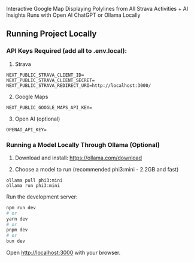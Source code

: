 Interactive Google Map Displaying Polylines from All Strava Activities + AI Insights
Runs with Open AI ChatGPT or Ollama Locally

## Running Project Locally

### API Keys Required (add all to .env.local):

1. Strava
```
NEXT_PUBLIC_STRAVA_CLIENT_ID=
NEXT_PUBLIC_STRAVA_CLIENT_SECRET=
NEXT_PUBLIC_STRAVA_REDIRECT_URI=http://localhost:3000/
```

2. Google Maps
```
NEXT_PUBLIC_GOOGLE_MAPS_API_KEY=
```

3. Open AI (optional)
```
OPENAI_API_KEY=
```

### Running a Model Locally Through Ollama (Optional)

1. Download and install: https://ollama.com/download

2. Choose a model to run (recommended phi3:mini - 2.2GB and fast)
```
ollama pull phi3:mini
ollama run phi3:mini
```

Run the development server:

```bash
npm run dev
# or
yarn dev
# or
pnpm dev
# or
bun dev
```

Open [http://localhost:3000](http://localhost:3000) with your browser.
